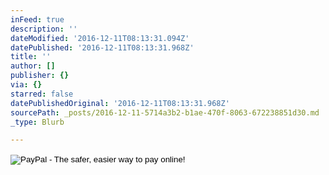 ```yaml
---
inFeed: true
description: ''
dateModified: '2016-12-11T08:13:31.094Z'
datePublished: '2016-12-11T08:13:31.968Z'
title: ''
author: []
publisher: {}
via: {}
starred: false
datePublishedOriginal: '2016-12-11T08:13:31.968Z'
sourcePath: _posts/2016-12-11-5714a3b2-b1ae-470f-8063-672238851d30.md
_type: Blurb

---
```

<form action="https://www.paypal.com/cgi-bin/webscr" method="post" target="_top">
    <input type="hidden" name="cmd" value="_s-xclick">
    <input type="hidden" name="hosted_button_id" value="VGQEWNRYDN644">
    <input type="image" src="https://www.paypalobjects.com/en_US/i/btn/btn_donateCC_LG.gif" border="0" name="submit" alt="PayPal - The safer, easier way to pay online!">
    <img alt="" border="0" src="https://www.paypalobjects.com/en_US/i/scr/pixel.gif" width="1" height="1">
    </form>